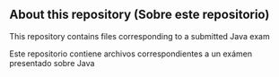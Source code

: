 About this repository (Sobre este repositorio)
-------------------------------------------------------------------------------------

This repository contains files corresponding to a submitted Java exam

Este repositorio contiene archivos correspondientes a un exámen presentado sobre Java
